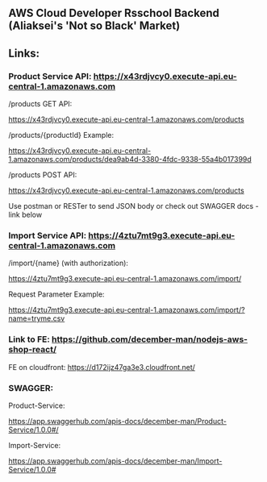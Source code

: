 ## AWS Cloud Developer Rsschool Backend (Aliaksei's 'Not so Black' Market)

## Links:

### Product Service API: https://x43rdjvcy0.execute-api.eu-central-1.amazonaws.com

 /products GET API: 
 
 https://x43rdjvcy0.execute-api.eu-central-1.amazonaws.com/products

 /products/{productId} Example:

 https://x43rdjvcy0.execute-api.eu-central-1.amazonaws.com/products/dea9ab4d-3380-4fdc-9338-55a4b017399d

 /products POST API: 
 
 https://x43rdjvcy0.execute-api.eu-central-1.amazonaws.com/products


 Use postman or RESTer to send JSON body or check out SWAGGER docs - link below


### Import Service API: https://4ztu7mt9g3.execute-api.eu-central-1.amazonaws.com

 /import/{name} (with authorization): 
 
 https://4ztu7mt9g3.execute-api.eu-central-1.amazonaws.com/import/

 Request Parameter Example:

 https://4ztu7mt9g3.execute-api.eu-central-1.amazonaws.com/import/?name=tryme.csv

### Link to FE: https://github.com/december-man/nodejs-aws-shop-react/

 FE on cloudfront: https://d172ijz47ga3e3.cloudfront.net/

### SWAGGER: 

Product-Service:

https://app.swaggerhub.com/apis-docs/december-man/Product-Service/1.0.0#/

Import-Service:

https://app.swaggerhub.com/apis-docs/december-man/Import-Service/1.0.0#



